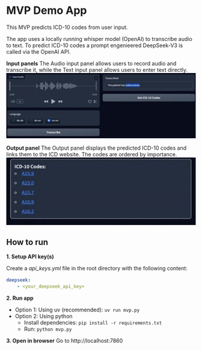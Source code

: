 # MVP Demo App

This MVP predicts ICD-10 codes from user input.

The app uses a locally running whisper model (OpenAI) to transcribe audio to text. To predict ICD-10 codes a prompt engenieered DeepSeek-V3 is called via the OpenAI API.


**Input panels**
The Audio input panel allows users to record audio and transcribe it, while the Text input panel allows users to enter text directly.
![input panel](assets/panel-input.jpg "Input Panels")

**Output panel**
The Output panel displays the predicted ICD-10 codes and links them to the ICD website. The codes are ordered by importance.
![output panel](assets/panel-output.jpg "Output Panel")


## How to run
**1. Setup API key(s)**

Create a *api_keys.yml* file in the root directory with the following content:
```yaml
deepseek:
    - <your_deepseek_api_key>
```

**2. Run app**
- Option 1: Using uv (recommended): `uv run mvp.py`
- Option 2: Using python
   - Install dependencies: `pip install -r requirements.txt`
   -  Run: `python mvp.py`

**3. Open in browser**
Go to http://localhost:7860
